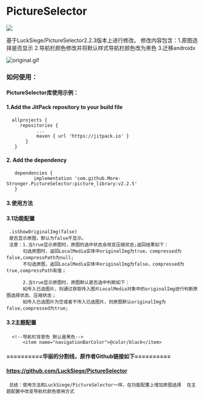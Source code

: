 # PictureSelector
[![](https://jitpack.io/v/More-Stronger/PictureSelector.svg)](https://jitpack.io/#More-Stronger/PictureSelector)

   基于LuckSiege/PictureSelector2.2.3版本上进行修改。
   修改内容包含：1.原图选择是否显示
   	        2.导航栏颜色修改并将默认样式导航栏颜色改为黑色
		3.迁移androidx

![original.gif](https://github.com/More-Stronger/PictureSelector/blob/master/image/original.gif)
   
### **如何使用：**

#### PictureSelector库使用示例：

#### 1.Add the JitPack repository to your build file
      allprojects {
         repositories {
			   ...
			   maven { url 'https://jitpack.io' }
		   }
	   }
      
#### 2. Add the dependency
	   dependencies {
	          implementation 'com.github.More-Stronger.PictureSelector:picture_library:v2.2.5'
	   }
	   
#### 3.使用方法

####    3.1功能配置

	 .isShowOriginalImg(false)
	 是否显示原图，默认为false不显示。 
	 注意：1.当true显示原图时，原图的选中状态会改变压缩状态;返回结果如下：
	      勾选原图时，返回LocalMedia实体中originalImg为true，compressed为false,compressPath为null;
	      不勾选原图，返回LocalMedia实体中originalImg为false，compressed为true,compressPath有值；
	      
	      2.当true显示原图时，原图默认是否选中判断如下：
	      如传入已选图片，则通过获取传入图片LocalMedia对象中的originalImg进行判断原图选择状态、压缩状态；
	      如传入已选图片为空或者不传入已选图片，则原图默认originalImg为false,compressed为true;

####    3.2主题配置

	  <!--导航栏背景色 默认是黑色-->
          <item name="navigationBarColor">@color/black</item>
	
#### ==========华丽的分割线，原作者Github链接如下==========
#### https://github.com/LuckSiege/PictureSelector
     总结：使用方法和LuckSiege/PictureSelector一样，在功能配置上增加原图选择  在主题配置中改变导航栏颜色使用方式
	
